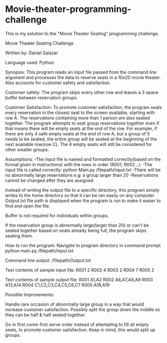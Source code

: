 # Movie-theater-programming-challenge
This is my solution to the "Movie Theater Seating" programming challenge.

Movie Theater Seating Challenge

Written by: Daniel Salazar

Language used: Python

Synopsis:
This program reads an input file passed from the command line argument and processes the data to reserve seats in a 10x20 movie theater. Also accounts for customer safety and satisfaction.

Customer safety: The program skips every other row and leaves a 3 space buffer between reservation groups.

Customer Satisfaction: To promote customer satisfaction, the program seats every reservation in the closest seat to the screen available, starting with row A. The reservations containing more than 1 person are also seated together. The program attempts to seat group reservations together even if that means there will be empty seats at the end of the row. For example, if there are only 4 safe empty seats at the end of row A, but a group of 5 needs to be seated, the entire group will be seated at the beginning of the next available row(row C). The 4 empty seats will still be considered for other smaller groups.

Assumptions:
-The input file is named and formatted correctly(based on the format given in instructions) with the rows in order (R001, R002...).
-The input file is called correctly: python Main.py /filepath/input.txt
-There will be no abnormally large reservations e.g: a group larger than 20
-Reservations cannot be changed after they are assigned

Instead of writing the output file to a specific directory, this program simply writes to the home directory so that it can be ran easily on any computer. Output.txt file path is displayed when the program is run to make it easier to find and open the file.

Buffer is not required for individuals within groups.

If the reservation group is abnormally large(larger than 20) or can't be seated together based on seats already being full, the program skips seating them.

How to run the program:
Navigate to program directory in command prompt
python main.py /filepath/input.txt

Command line output:
/filepath/Output.txt

Text contents of sample input file:
R001 2
R002 4
R003 2
R004 7
R005 2

Text contents of sample output file:
R001 A1,A2
R002 A6,A7,A8,A9
R003 A13,A14
R004 C1,C2,C3,C4,C5,C6,C7
R005 A18,A19

Possible Improvements:

Handle rare occasion of abnormally large group in a way that would increase customer satisfaction. Possibly split the group down the middle so they can be half & half seated together.

Go in first come-first serve order instead of attempting to fill all empty seats, to promote customer satisfaction. Keep in mind, this would split up groups.
